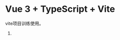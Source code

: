 # Vue 3 + TypeScript + Vite

vite项目训练使用。

1. [商品计算]: https://github.com/FadedYu/ViteDemo/tree/master/src/components/1_%E5%95%86%E5%93%81%E8%AE%A1%E7%AE%97
